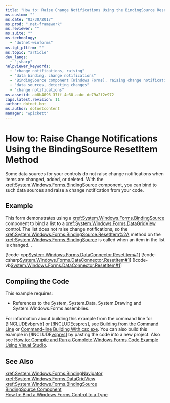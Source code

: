 ```yaml
---
title: "How to: Raise Change Notifications Using the BindingSource ResetItem Method"
ms.custom: ""
ms.date: "03/30/2017"
ms.prod: ".net-framework"
ms.reviewer: ""
ms.suite: ""
ms.technology: 
  - "dotnet-winforms"
ms.tgt_pltfrm: ""
ms.topic: "article"
dev_langs: 
  - "jsharp"
helpviewer_keywords: 
  - "change notifications, raising"
  - "data binding, change notifications"
  - "BindingSource component [Windows Forms], raising change notifications with"
  - "data sources, detecting changes"
  - "change notifications"
ms.assetid: ab8b4096-37ff-4e30-aabc-de79a2f2e972
caps.latest.revision: 11
author: dotnet-bot
ms.author: dotnetcontent
manager: "wpickett"
---
```

# How to: Raise Change Notifications Using the BindingSource ResetItem Method
Some data sources for your controls do not raise change notifications when items are changed, added, or deleted. With the <xref:System.Windows.Forms.BindingSource> component, you can bind to such data sources and raise a change notification from your code.  
  
## Example  
 This form demonstrates using a <xref:System.Windows.Forms.BindingSource> component to bind a list to a <xref:System.Windows.Forms.DataGridView> control. The list does not raise change notifications, so the <xref:System.Windows.Forms.BindingSource.ResetItem%2A> method on the <xref:System.Windows.Forms.BindingSource> is called when an item in the list is changed. .  
  
 [!code-cpp[System.Windows.Forms.DataConnector.ResetItem#1](../../../../samples/snippets/cpp/VS_Snippets_Winforms/System.Windows.Forms.DataConnector.ResetItem/CPP/form1.cpp#1)]
 [!code-csharp[System.Windows.Forms.DataConnector.ResetItem#1](../../../../samples/snippets/csharp/VS_Snippets_Winforms/System.Windows.Forms.DataConnector.ResetItem/CS/form1.cs#1)]
 [!code-vb[System.Windows.Forms.DataConnector.ResetItem#1](../../../../samples/snippets/visualbasic/VS_Snippets_Winforms/System.Windows.Forms.DataConnector.ResetItem/VB/form1.vb#1)]  
  
## Compiling the Code  
 This example requires:  
  
-   References to the System, System.Data, System.Drawing and System.Windows.Forms assemblies.  
  
 For information about building this example from the command line for [!INCLUDE[vbprvb](../../../../includes/vbprvb-md.md)] or [!INCLUDE[csprcs](../../../../includes/csprcs-md.md)], see [Building from the Command Line](~/docs/visual-basic/reference/command-line-compiler/building-from-the-command-line.md) or [Command-line Building With csc.exe](~/docs/csharp/language-reference/compiler-options/command-line-building-with-csc-exe.md). You can also build this example in [!INCLUDE[vsprvs](../../../../includes/vsprvs-md.md)] by pasting the code into a new project.  Also see [How to: Compile and Run a Complete Windows Forms Code Example Using Visual Studio](http://msdn.microsoft.com/library/Bb129228\(v=vs.110\)).  
  
## See Also  
 <xref:System.Windows.Forms.BindingNavigator>   
 <xref:System.Windows.Forms.DataGridView>   
 <xref:System.Windows.Forms.BindingSource>   
 [BindingSource Component](../../../../docs/framework/winforms/controls/bindingsource-component.md)   
 [How to: Bind a Windows Forms Control to a Type](../../../../docs/framework/winforms/controls/how-to-bind-a-windows-forms-control-to-a-type.md)
